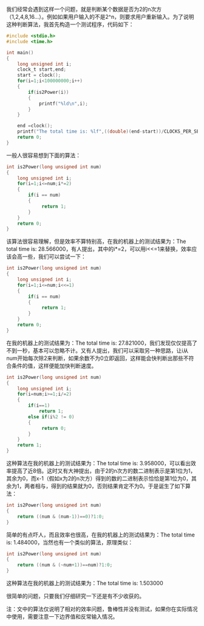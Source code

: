 ﻿﻿

我们经常会遇到这样一个问题，就是判断某个数据是否为2的n次方（1,2,4,8,16...）。例如如果用户输入的不是2^n，则要求用户重新输入。为了说明这种判断算法，我首先构造一个测试程序，代码如下：

```c
#include <stdio.h>
#include <time.h>

int main()
{
    long unsigned int i;
    clock_t start,end;
    start = clock();
    for(i=1;i<100000000;i++)
    {
        if(is2Power(i))
        {
            printf("%ld\n",i);
        }
    }

    end =clock();
    printf("The total time is: %lf",((double)(end-start))/CLOCKS_PER_SEC);
    return 0;
}
```

一般人很容易想到下面的算法：

```c
int is2Power(long unsigned int num)
{
    long unsigned int i;
    for(i=1;i<=num;i*=2)
    {
        if(i == num)
        {
             return 1;
        }
    }
    return 0;
}
```

该算法很容易理解，但是效率不算特别高，在我的机器上的测试结果为：The total time is: 28.566000，有人提出，其中的i*=2，可以用i<<=1来替换，效率应该会高一些，我们可以尝试一下：

```c
int is2Power(long unsigned int num)
{
    long unsigned int i;
    for(i=1;i<=num;i<<=1)
    {
        if(i == num)
        {
             return 1;
        }
    }
    return 0;
}
```

在我的机器上的测试结果为：The total time is: 27.821000，我们发现仅仅提高了不到一秒，基本可以忽略不计。又有人提出，我们可以采取另一种思路，让i从num开始每次除2来判断，如果余数不为0立即返回，这样能会快判断出那些不符合条件的值，这样便能加快判断速度。

```c
int is2Power(long unsigned int num)
{
    long unsigned int i;
    for(i=num;i>=1;i/=2)
    {
        if(i==1)
            return 1;
        else if(i%2 != 0)
        {
             return 0;
        }
    }
    return 1;
}
```

这种算法在我的机器上的测试结果为：The total time is: 3.958000，可以看出效率提高了近8倍。这时又有大神提出，由于2的n次方的数二进制表示是第1位为1，其余为0，而x-1（假如x为2的n次方）得到的数的二进制表示恰恰是第1位为0，其余为1，两者相与，得到的结果就为0，否则结果肯定不为0。于是诞生了如下算法：

```c
int is2Power(long unsigned int num)
{
    return ((num & (num-1))==0)?1:0;
}
```

简单的有点吓人，而且效率也很高，在我的机器上的测试结果为：The total time is: 1.484000，当然也有一个类似的算法，原理类似：

```c
int is2Power(long unsigned int num)
{
    return ((num & (~num+1))==num)?1:0;
}
```

这种算法在我的机器上的测试结果为：The total time is: 1.503000

很简单的问题，只要我们仔细研究一下还是有不少收获的。

注：文中的算法仅说明了相对的效率问题，鲁棒性并没有测试，如果你在实际情况中使用，需要注意一下边界值和反常输入情况。